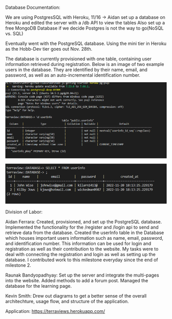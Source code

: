 Database Documentation:
  
  We are using PostgresSQL with Heroku, 11/16 -> Aidan set up a database on Heroku and edited the server with a /db API to view the tables
  Also set up a free MongoDB Database if we decide Postgres is not the way to go(NoSQL vs. SQL)
  
  Eventually went with the PostgreSQL database. Using the mini tier in Heroku as the Hobb-Dev tier goes out Nov. 28th.
  
  The database is currently provisioned with one table, containing user information retrieved during registration. Below is an image of two example users in the database. They are identified by their name, email, and password, as well as an auto-incremental identification number. 
  
  ![alt text](https://github.com/aferrara31/cs326-final-team-eta/blob/main/docs/img/db1.PNG?raw=true)
  
  
  ![alt text](https://github.com/aferrara31/cs326-final-team-eta/blob/main/docs/img/db2.PNG?raw=true)
  
  
  
  
  
  
  Division of Labor: 
  
  Aidan Ferrara: Created, provisioned, and set up the PostgreSQL database. Implemented the functionality for the /register and /login api to send and retrieve data from the database. Created the userInfo table in the Database which houses important users information such as name, email, password, and identification number. This information can be used for login and registration as well as their contribution to the website. My tasks were to deal with connecting the registration and login as well as setting up the database. I contributed work to this milestone everyday since the end of milestone 2.

Raunak Bandyopadhyay: Set up the server and integrate the multi-pages into the website. Added methods to add a forum post. Managed the database for the learning page.

Kevin Smith: Drew out diagrams to get a better sense of the overall architechture, usage flow, and structure of the application.

Application: 
https://terraviews.herokuapp.com/
